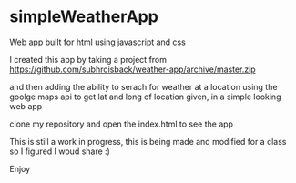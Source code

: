 # simpleWeatherApp
Web app built for html using javascript and css

I created this app by taking a project from https://github.com/subhroisback/weather-app/archive/master.zip

and then adding the ability to serach for weather at a location using the goolge maps api to get lat and long of location given, in a simple looking web app

clone my repository and open the index.html to see the app 

This is still a work in progress, this is being made and modified for a class so I figured I woud share :)

Enjoy

